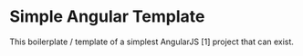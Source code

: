 # Simple Angular Template

This boilerplate / template of a simplest AngularJS [1] project that can exist.